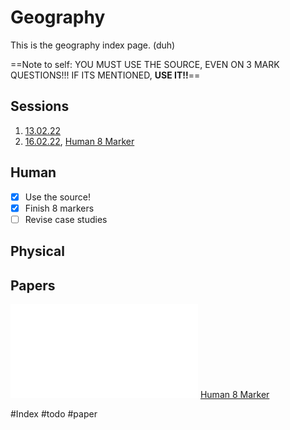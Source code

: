 # Geography 
This is the geography index page. (duh)

==Note to self: YOU MUST USE THE SOURCE, EVEN ON 3 MARK QUESTIONS!!! IF ITS MENTIONED, **USE IT!!**==

## Sessions
1. [13.02.22](13.02.22.md)
2. [16.02.22](16.02.22.md), [Human 8 Marker](Human%208%20Marker.md)


## Human
- [x] Use the source!
- [x] Finish 8 markers
- [ ] Revise case studies

## Physical

## Papers
![Human Question Paper](Human%20Question%20Paper.pdf)
[Human 8 Marker](Human%208%20Marker.md)

#Index #todo #paper